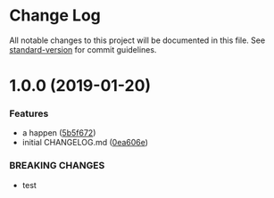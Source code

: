 # Change Log

All notable changes to this project will be documented in this file. See [standard-version](https://github.com/conventional-changelog/standard-version) for commit guidelines.

<a name="1.0.0"></a>
# 1.0.0 (2019-01-20)


### Features

* a happen ([5b5f672](https://github.com/Cerberus/ts/commit/5b5f672))
* initial CHANGELOG.md ([0ea606e](https://github.com/Cerberus/ts/commit/0ea606e))


### BREAKING CHANGES

* test
